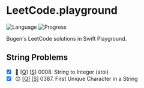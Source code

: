 # LeetCode.playground
![Language](https://img.shields.io/badge/Language-Swift%205.2-orange.svg)
![Progress](https://img.shields.io/badge/Progress-43%20%2F%201322%20=%203.25%25-orange.svg)

Bugen's LeetCode solutions in Swift Playground.
## String Problems
- [X] 🤨 [[Q]](https://leetcode.com/problems/string-to-integer-atoi/) [[S]](.././LeetCode.playground/Pages/8-String%20to%20Integer%20(atoi).xcplaygroundpage/Contents.swift) 0008. String to Integer (atoi) 
- [X] 😊 [[Q]](https://leetcode.com/problems/first-unique-character-in-a-string/) [[S]](.././LeetCode.playground/Pages/387-First%20Unique%20Character%20in%20a%20String.xcplaygroundpage/Contents.swift) 0387. First Unique Character in a String 
